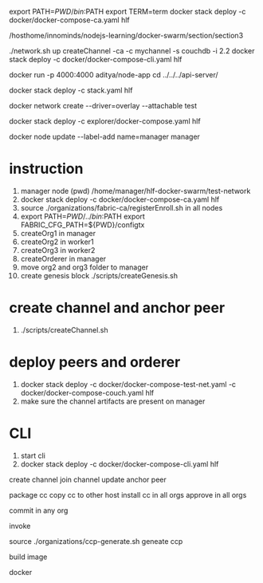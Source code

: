 export PATH=${PWD}/bin:$PATH
export TERM=term
docker stack deploy -c docker/docker-compose-ca.yaml hlf

/hosthome/innominds/nodejs-learning/docker-swarm/section/section3

./network.sh up createChannel -ca -c mychannel -s couchdb -i 2.2
docker stack deploy -c docker/docker-compose-cli.yaml hlf

docker run -p 4000:4000 aditya/node-app
cd ../../../api-server/

docker stack deploy -c stack.yaml hlf

docker network create --driver=overlay --attachable test


docker stack deploy -c explorer/docker-compose.yaml hlf

docker node update --label-add name=manager manager


# instruction
1. manager node  (pwd)
/home/manager/hlf-docker-swarm/test-network
2. docker stack deploy -c docker/docker-compose-ca.yaml hlf
3. source ./organizations/fabric-ca/registerEnroll.sh in all nodes
4. export PATH=${PWD}/../bin:$PATH
export FABRIC_CFG_PATH=${PWD}/configtx
5. createOrg1 in manager
6. createOrg2 in worker1
7. createOrg3 in worker2
8. createOrderer in manager
9. move org2 and org3 folder to manager
10. create genesis block ./scripts/createGenesis.sh



# create channel and anchor peer
1. ./scripts/createChannel.sh


# deploy peers and orderer
1. docker stack deploy -c docker/docker-compose-test-net.yaml -c docker/docker-compose-couch.yaml hlf
2. make sure the channel artifacts are present on manager

# CLI
1. start cli
2. docker stack deploy -c docker/docker-compose-cli.yaml hlf


create channel 
join channel 
update anchor peer

package cc
copy cc to other host
install cc in all orgs
approve in all orgs

commit in any org

invoke

source  ./organizations/ccp-generate.sh
geneate ccp

build image

docker